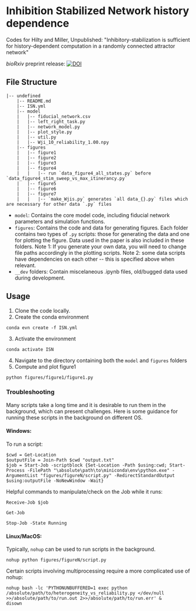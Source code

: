 # Inhibition Stabilized Network history dependence
Codes for Hilty and Miller, Unpublished: "Inhibitory-stabilization is sufficient for history-dependent computation in a randomly connected attractor network"

_bioRxiv_ preprint release: [![DOI](https://zenodo.org/badge/956121706.svg)](https://doi.org/10.5281/zenodo.17470740)

## File Structure
    |-- undefined
        |-- README.md
        |-- ISN.yml
        |-- model
        |   |-- fiducial_network.csv
        |   |-- left_right_task.py
        |   |-- network_model.py
        |   |-- plot_style.py
        |   |-- util.py
        |   |-- Wji_10_reliability_1.00.npy
        |-- figures
        |   |-- figure1
        |   |-- figure2
        |   |-- figure3
        |   |-- figure4
        |   |   |-- run `data_figure4_all_states.py` before `data_figure4_stim_sweep_vs_max_itinerancy.py`
        |   |-- figure5
        |   |-- figure6
        |   |-- figure7
        |   |   |-- `make_Wjis.py` generates `all data_{}.py` files which are necessary for other data `.py` files

- `model`: Contains the core model code, including fiducial network parameters and simulation functions.
- `figures`: Contains the code and data for generating figures. Each folder contains two types of `.py` scripts: those for generating the data and one for plotting the figure. Data used in the paper is also included in these folders. Note 1: If you generate your own data, you will need to change file paths accordingly in the plotting scripts. Note 2: some data scripts have dependencies on each other -- this is specified above when relevant.
- `__dev` folders: Contain miscelaneous .ipynb files, old/bugged data used during development.

## Usage
1) Clone the code locally.
2) Create the conda environment
```
conda evn create -f ISN.yml
```
3) Activate the environment
```
conda activate ISN
```
4) Navigate to the directory containing both the `model` and `figures` folders
5) Compute and plot figure1
```
python figures/figure1/figure1.py
```

### Troubleshooting
Many scripts take a long time and it is desirable to run them in the background, which can present challenges. Here is some guidance for running these scripts in the background on different OS.

#### Windows:
To run a script:
```
$cwd = Get-Location
$outputFile = Join-Path $cwd "output.txt"
$job = Start-Job -scriptblock {Set-Location -Path $using:cwd; Start-Process -FilePath "\absolute\path\to\miniconda\env\python.exe" -ArgumentList "figures/figureN/script.py" -RedirectStandardOutput $using:outputFile -NoNewWindow -Wait}
```
Helpful commands to manipulate/check on the Job while it runs:
```
Receive-Job $job
```
```
Get-Job
```
```
Stop-Job -State Running
```

#### Linux/MacOS:
Typically, `nohup` can be used to run scripts in the background.
```
nohup python figures/figureN/script.py
```
Certain scripts involving multiprocessing require a more complicated use of nohup:
```
nohup bash -lc 'PYTHONUNBUFFERED=1 exec python /absolute/path/to/heterogeneity_vs_reliability.py </dev/null >>/absolute/path/to/run.out 2>>/absolute/path/to/run.err' &
disown
```
